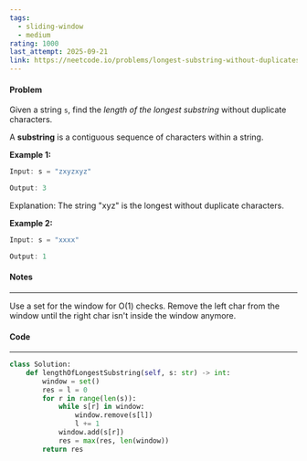 ```yaml
---
tags:
  - sliding-window
  - medium
rating: 1000
last_attempt: 2025-09-21
link: https://neetcode.io/problems/longest-substring-without-duplicates?list=neetcode250
---
```

#### Problem
Given a string `s`, find the _length of the longest substring_ without duplicate characters.

A **substring** is a contiguous sequence of characters within a string.

**Example 1:**

```java
Input: s = "zxyzxyz"

Output: 3
```

Explanation: The string "xyz" is the longest without duplicate characters.

**Example 2:**

```java
Input: s = "xxxx"

Output: 1
```

#### Notes
---
Use a set for the window for O(1) checks. Remove the left char from the window until the right char isn't inside the window anymore.
#### Code
---

```python
class Solution:
    def lengthOfLongestSubstring(self, s: str) -> int:
        window = set()
        res = l = 0
        for r in range(len(s)):
            while s[r] in window:
                window.remove(s[l])
                l += 1
            window.add(s[r])
            res = max(res, len(window))
        return res
```
